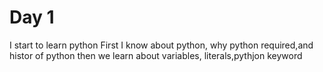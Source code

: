# Day 1
I start to learn python
First I know about python, why python required,and histor of python
then we learn about variables, literals,pythjon keyword
